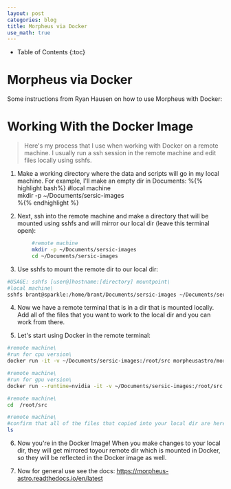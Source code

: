 ```yaml
---
layout: post
categories: blog
title: Morpheus via Docker
use_math: true
---
```


* Table of Contents
{:toc}


# Morpheus via Docker

Some instructions from Ryan Hausen on how to use Morpheus with Docker:


# Working With the Docker Image

>Here's my process that I use when working with Docker on a remote machine. I usually run a ssh session in the remote machine and edit files locally using sshfs.

1. Make a working directory where the data and scripts will go in my local machine. For example, I'll make an empty dir in Documents:
%{% highlight bash%}
#local machine  
mkdir -p ~/Documents/sersic-images  
%{% endhighlight %}

2. Next, ssh into the remote machine and make a directory that will be mounted using sshfs and will mirror our local dir (leave this terminal open):
```bash  
        #remote machine  
        mkdir -p ~/Documents/sersic-images  
        cd ~/Documents/sersic-images  
```

3. Use sshfs to mount the remote dir to our local dir:
```bash  
#USAGE: sshfs [user@]hostname:[directory] mountpoint\
#local machine\
sshfs brant@sparkle:/home/brant/Documents/sersic-images ~/Documents/sersic-images  
```

4. Now we have a remote terminal that is in a dir that is mounted locally. Add all of the files that you want to work to the local dir and you can work from there.

5. Let's start using Docker in the remote terminal:
```bash  
#remote machine\
#run for cpu version\
docker run -it -v ~/Documents/sersic-images:/root/src morpheusastro/morpheus:latest-cpu  
```
```bash  
#remote machine\
#run for gpu version\
docker run --runtime=nvidia -it -v ~/Documents/sersic-images:/root/src morpheusastro/morpheus:latest-gpu   
```
```bash  
#remote machine\
cd  /root/src   
```
```bash  
#remote machine\
#confirm that all of the files that copied into your local dir are here too\
ls  
```

6. Now you're in the Docker Image! When you make changes to your local dir, they will get mirrored toyour remote dir which is mounted in Docker, so they will be reflected in the Docker image as well.  

7. Now for general use see the docs: <a href="https://morpheus-astro.readthedocs.io/en/latest" class="uri">https://morpheus-astro.readthedocs.io/en/latest</a>

